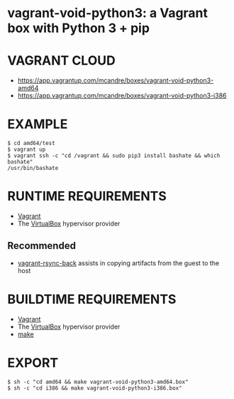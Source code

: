 # vagrant-void-python3: a Vagrant box with Python 3 + pip

# VAGRANT CLOUD

* https://app.vagrantup.com/mcandre/boxes/vagrant-void-python3-amd64
* https://app.vagrantup.com/mcandre/boxes/vagrant-void-python3-i386

# EXAMPLE

```console
$ cd amd64/test
$ vagrant up
$ vagrant ssh -c "cd /vagrant && sudo pip3 install bashate && which bashate"
/usr/bin/bashate
```

# RUNTIME REQUIREMENTS

* [Vagrant](https://www.vagrantup.com)
* The [VirtualBox](https://www.virtualbox.org) hypervisor provider

## Recommended

* [vagrant-rsync-back](https://github.com/smerrill/vagrant-rsync-back) assists in copying artifacts from the guest to the host

# BUILDTIME REQUIREMENTS

* [Vagrant](https://www.vagrantup.com)
* The [VirtualBox](https://www.virtualbox.org) hypervisor provider
* [make](https://www.gnu.org/software/make/)

# EXPORT

```console
$ sh -c "cd amd64 && make vagrant-void-python3-amd64.box"
$ sh -c "cd i386 && make vagrant-void-python3-i386.box"
```
